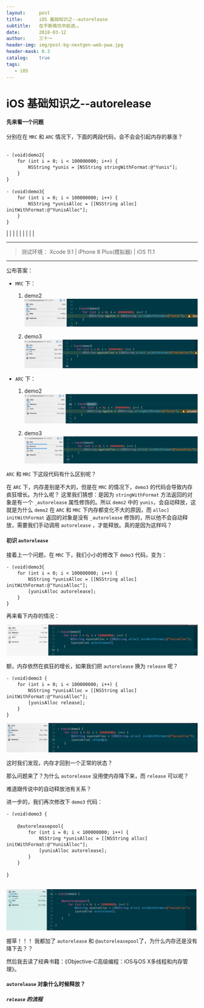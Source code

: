 ```yaml
---
layout:     post
title:      iOS 基础知识之--autorelease
subtitle:   在不断填坑中前进。。
date:       2018-03-12
author:     三十一
header-img: img/post-bg-nextgen-web-pwa.jpg
header-mask: 0.3
catalog:    true
tags:
   - iOS
---
```


# iOS 基础知识之--autorelease

#### 先来看一个问题


分别在在 `MRC` 和 `ARC` 情况下，下面的两段代码，会不会会引起内存的暴涨？

```

- (void)demo2{
    for (int i = 0; i < 100000000; i++) {
        NSString *yunis = [NSString stringWithFormat:@"Yunis"];
    }
}

- (void)demo3{
    for (int i = 0; i < 100000000; i++) {
        NSString *yunisAlloc = [[NSString alloc] initWithFormat:@"YunisAlloc"];
    }
}

```
|
|
|
    |
|
|
|
|
|

---

> 测试环境： Xcode 9.1 | iPhone 8 Plus(模拟器) | iOS 11.1

---

公布答案：

* `MRC` 下：
    1. demo2 
        ![](/media/15208165720124/15208195864460.jpg)

    2. demo3
        ![](/media/15208165720124/15208196265833.jpg)


* `ARC` 下：
    1. demo2
        ![](/media/15208165720124/15208195271081.jpg)

    2. demo3
    ![](/media/15208165720124/15208194888044.jpg)

`ARC` 和 `MRC` 下这段代码有什么区别呢？


在 `ARC` 下，内存差别是不大的，但是在 `MRC` 的情况下，`demo3` 的代码会导致内存疯狂增长。为什么呢？
这里我们猜想：是因为 `stringWithFormat` 方法返回的对象是有一个 `_autorelease` 属性修饰的。所以 `demo2` 中的 `yunis`，会自动释放，这就是为什么 `demo2` 在 `ARC` 和 `MRC` 下内存都变化不大的原因，而 ` alloc] initWithFormat ` 返回的对象是没有 `_autorelease` 修饰的，所以他不会自动释放，需要我们手动调用 `autorelease` ，才能释放。真的是因为这样吗？


#### 初识 `autorelease`


接着上一个问题，在 `MRC` 下，我们小小的修改下 `demo3` 代码，变为：


```
- (void)demo3{
    for (int i = 0; i < 100000000; i++) {
        NSString *yunisAlloc = [[NSString alloc] initWithFormat:@"YunisAlloc"];
        [yunisAlloc autorelease];
    }
}
```

再来看下内存的情况：

![](/media/15208165720124/15208201049553.jpg)


额，内存依然在疯狂的增长，如果我们把 `autorelease` 换为 `release` 呢？


```
- (void)demo3 {
    for (int i = 0; i < 100000000; i++) {
        NSString *yunisAlloc = [[NSString alloc] initWithFormat:@"YunisAlloc"];
        [yunisAlloc release];
    }
}
```
![](/media/15208165720124/15208204179320.jpg)

这时我们发现，内存才回到一个正常的状态？

那么问题来了？为什么 `autorelease` 没用使内存降下来，而 `release` 可以呢？

难道跟传说中的自动释放池有关系？

进一步的，我们再次修改下 `demo3` 代码：

```
- (void)demo3 {
    
    @autoreleasepool{
        for (int i = 0; i < 100000000; i++) {
            NSString *yunisAlloc = [[NSString alloc] initWithFormat:@"YunisAlloc"];
            [yunisAlloc autorelease];
        }
    }

}


```


![](/media/15208165720124/15208334393921.jpg)


握草！！！ 我都加了  `autorelease` 和 `@autoreleasepool`了，为什么内存还是没有降下去？？

然后我去读了经典书籍：《Objective-C高级编程：iOS与OS X多线程和内存管理》。
####  `autorelease` 对象什么时候释放？


##### `release` 的流程



